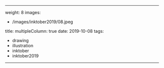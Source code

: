 
---
weight: 8
images:
- /images/inktober2019/08.jpeg

title:
multipleColumn: true
date: 2019-10-08
tags:
- drawing
- illustration
- inktober
- inktober2019
---

